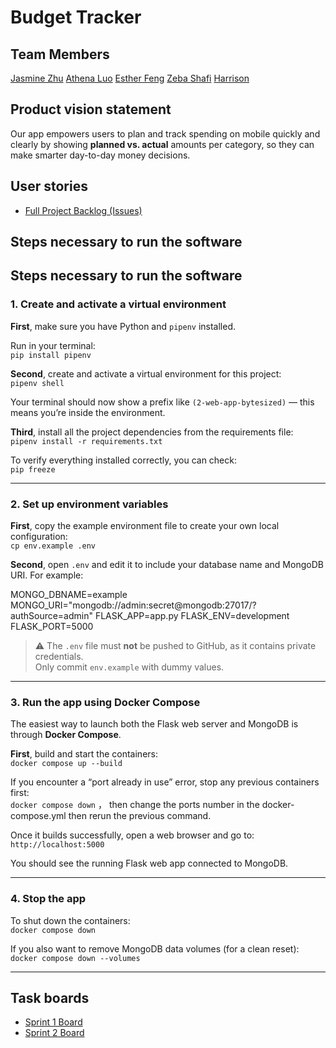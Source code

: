 # Budget Tracker

## Team Members

[Jasmine Zhu](https://github.com/jasminezjr)
[Athena Luo](https://github.com/funfig16)
[Esther Feng](https://github.com/yf2685-beep)
[Zeba Shafi](https://github.com/Zeba-Shafi)
[Harrison](https://github.com/hoc2006-code)

## Product vision statement

Our app empowers users to plan and track spending on mobile quickly and clearly by showing **planned vs. actual** amounts per category, so they can make smarter day-to-day money decisions.

## User stories

- [Full Project Backlog (Issues)](https://github.com/orgs/swe-students-fall2025/projects/7/views/1)

<!-- 1. **View planned spending**
   - As a user, I want to see my **planned spending list** so that I can review my budget.
   - **Acceptance Criteria**
     - [ ] List reads from the `plans` collection
     - [ ] Shows category, amount, date, note
     - [ ] Sorted by date (newest first)

2. **View actual spending**
   - As a user, I want to see my **actual spending list** so that I can track expenses vs. plan.
   - **Acceptance Criteria**
     - [ ] List reads from the `expenses` collection
     - [ ] Shows category, amount, date, note
     - [ ] Each item has links to **Edit** and **Delete**

3. **Add a planned item**
   - As a user, I want to **add a planned expense** so that I can record my future budget items.
   - **Acceptance Criteria**
     - [ ] Form: category, amount, date, note
     - [ ] On submit, record is saved to `plans`
     - [ ] Redirect to planned list with success message

4. **Add an actual expense**
   - As a user, I want to **add an actual expense** so that I can log real spending.
   - **Acceptance Criteria**
     - [ ] Form: category, amount, date, note
     - [ ] Amount must be a non-negative number
     - [ ] On submit, record is saved to `expenses`

5. **Edit an actual expense**
   - As a user, I want to **edit an actual expense** so that I can correct mistakes.
   - **Acceptance Criteria**
     - [ ] Edit page pre-fills existing values
     - [ ] Saves changes to `expenses` and updates timestamp
     - [ ] Returns to the actual list

6. **Delete a record**
   - As a user, I want to **delete a wrong record** so that my data stays accurate.
   - **Acceptance Criteria**
     - [ ] Delete confirmation screen
     - [ ] After confirm, item is removed (plan or expense)
     - [ ] Redirect back to the corresponding list

7. **Search actual by category**
   - As a user, I want to **search my actual expenses by category** so that I can analyze spending patterns.
   - **Acceptance Criteria**
     - [ ] Search input for category (case-insensitive)
     - [ ] Results show only matching items from `expenses`
     - [ ] Empty search shows all items

8. **Mobile-first UI**
   - As a user, I want the app to be **easy to use on my phone** so that I can add/see expenses on the go.
   - **Acceptance Criteria**
     - [ ] Single-column card layout
     - [ ] Forms use large touch-friendly inputs/buttons
     - [ ] No horizontal scrolling required

9. **Run locally with .env**
   - As a teammate, I want **clear setup steps** so that anyone can run the app locally.
   - **Acceptance Criteria**
     - [ ] `README.md` includes clone, venv, install, run steps
     - [ ] `env.example` shows required variables (`MONGO_URI`, `SECRET_KEY`)
     - [ ] `.env` is ignored by git

### Sprint 2 (Nice-to-have / Extensions)
10. **Filter by month**
    - As a user, I want to **filter by month** so that I can focus on one period at a time.
    - **Acceptance Criteria**
      - [ ] Month selector filters both lists
      - [ ] Default = current month

11. **Category totals (summary)**
    - As a user, I want to see **totals per category** so that I can compare planned vs. actual quickly.
    - **Acceptance Criteria**
      - [ ] Aggregation over `plans` and `expenses`
      - [ ] Show planned, actual, and difference per category

12. **Basic input validation**
    - As a user, I want **safe inputs** so that invalid entries are prevented.
    - **Acceptance Criteria**
      - [ ] Amount must be numeric and ≥ 0
      - [ ] Date must be valid ISO date
      - [ ] Category must be from the allowed list (e.g., Food, Rent, Transit, Entertainment, Utilities, Other) -->

## Steps necessary to run the software

## Steps necessary to run the software

### 1. Create and activate a virtual environment

**First**, make sure you have Python and `pipenv` installed.

Run in your terminal:  
`pip install pipenv`

**Second**, create and activate a virtual environment for this project:  
`pipenv shell`

Your terminal should now show a prefix like `(2-web-app-bytesized)` — this means you’re inside the environment.

**Third**, install all the project dependencies from the requirements file:  
`pipenv install -r requirements.txt`

To verify everything installed correctly, you can check:  
`pip freeze`

---

### 2. Set up environment variables

**First**, copy the example environment file to create your own local configuration:  
`cp env.example .env`

**Second**, open `.env` and edit it to include your database name and MongoDB URI. For example:

MONGO_DBNAME=example
MONGO_URI="mongodb://admin:secret@mongodb:27017/?authSource=admin"
FLASK_APP=app.py
FLASK_ENV=development
FLASK_PORT=5000

> ⚠️ The `.env` file must **not** be pushed to GitHub, as it contains private credentials.  
> Only commit `env.example` with dummy values.

---

### 3. Run the app using Docker Compose

The easiest way to launch both the Flask web server and MongoDB is through **Docker Compose**.

**First**, build and start the containers:  
`docker compose up --build`

If you encounter a “port already in use” error, stop any previous containers first:  
`docker compose down`  ， then change the ports number in the docker-compose.yml
then rerun the previous command.

Once it builds successfully, open a web browser and go to:  
`http://localhost:5000`

You should see the running Flask web app connected to MongoDB.

---

### 4. Stop the app

To shut down the containers:  
`docker compose down`

If you also want to remove MongoDB data volumes (for a clean reset):  
`docker compose down --volumes`

---




## Task boards

- [Sprint 1 Board](https://github.com/orgs/swe-students-fall2025/projects/7/views/1)
- [Sprint 2 Board](https://github.com/orgs/swe-students-fall2025/projects/20/views/1)

